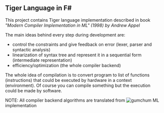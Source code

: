## Tiger Language in F#

This project contains Tiger language implementation described in book <br/>
_"Modern Compiler Implementation in ML" (1998) by Andrew Appel_

The main ideas behind every step during development are:

- control the constraints and give feedback on error (lexer, parser and syntactic analysis)
- linearization of syntax tree and represent it in a sequential form (intermediate representation)
- efficiency/optimization (the whole compiler backend)

The whole idea of compilation is to convert program to list of functions (instructions) that could
be executed by hardware in a context (environment). Of course you can compile something but the
execution could be made by software.

NOTE: All compiler backend algorithms are translated from ![gumchum](https://github.com/gumchum/tiger) ML implementation
